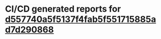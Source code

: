 # CI/CD generated reports for [d557740a5f5137f4fab5f551715885ad7d290868](https://github.com/hydephp/develop/commit/d557740a5f5137f4fab5f551715885ad7d290868)
